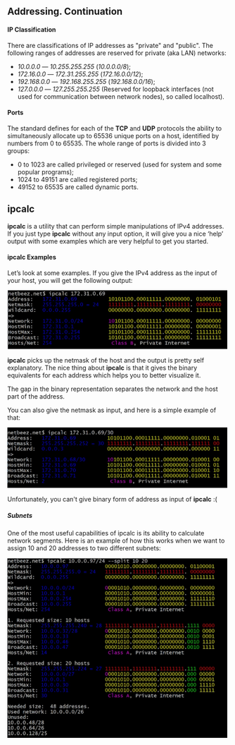 ## Addressing. Continuation

#### IP Classification

There are classifications of IP addresses as "private" and "public". The following ranges of addresses are reserved for private (aka LAN) networks:
- *10.0.0.0* — *10.255.255.255* (*10.0.0.0/8*);
- *172.16.0.0* — *172.31.255.255* (*172.16.0.0/12*);
- *192.168.0.0* — *192.168.255.255* (*192.168.0.0/16*);
- *127.0.0.0* — *127.255.255.255* (Reserved for loopback interfaces (not used for communication between network nodes), so called localhost).

#### Ports

The standard defines for each of the **TCP** and **UDP** protocols the ability to simultaneously allocate up to 65536 unique ports on a host,
identified by numbers from 0 to 65535.
The whole range of ports is divided into 3 groups:
- 0 to 1023 are called privileged or reserved (used for system and some popular programs);
- 1024 to 49151 are called registered ports;
- 49152 to 65535 are called dynamic ports.

## **ipcalc**

**ipcalc** is a utility that can perform simple manipulations of IPv4 addresses.
If you just type **ipcalc** without any input option, it will give you a nice ‘help’ output with some examples which are very helpful to get you started.

#### **ipcalc** Examples

Let’s look at some examples. If you give the IPv4 address as the input of your host, you will get the following output:

<img src="../misc/images/ipcalc1.png" alt="network_route" width="500"/>

**ipcalc** picks up the netmask of the host and the output is pretty self explanatory.
The nice thing about **ipcalc** is that it gives the binary equivalents for each address which helps you to better visualize it.

The gap in the binary representation separates the network and the host part of the address.

You can also give the netmask as input, and here is a simple example of that:

<img src="../misc/images/ipcalc2.png" alt="network_route" width="500"/>

Unfortunately, you can't give binary form of address as input of **ipcalc** :(

##### Subnets

One of the most useful capabilities of ipcalc is its ability to calculate network segments. Here is an example of how this works when we want to assign 10 and 20 addresses to two different subnets:

<img src="../misc/images/ipcalc3.png" alt="network_route" width="500"/>
